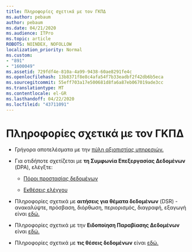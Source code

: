 ```yaml
---
title: Πληροφορίες σχετικά με τον ΓΚΠΔ
ms.author: pebaum
author: pebaum
ms.date: 04/21/2020
ms.audience: ITPro
ms.topic: article
ROBOTS: NOINDEX, NOFOLLOW
localization_priority: Normal
ms.custom:
- "891"
- "1600049"
ms.assetid: 729fdf4e-810a-4a99-9438-60ae8291fe4c
ms.openlocfilehash: 13b8371f8e8c4afa54f7b33eadbf2f42db6b5eca
ms.sourcegitcommit: 55eff703a17e500681d8fa6a87eb067019ade3cc
ms.translationtype: MT
ms.contentlocale: el-GR
ms.lasthandoff: 04/22/2020
ms.locfileid: "43711091"
---
```

# <a name="information-about-gdpr"></a>Πληροφορίες σχετικά με τον ΓΚΠΔ

- Γρήγορα αποτελέσματα με την [πύλη αξιοπιστίας υπηρεσιών.](https://servicetrust.microsoft.com/ViewPage/GDPRGetStarted)

- Για οτιδήποτε σχετίζεται με **τη Συμφωνία Επεξεργασίας Δεδομένων** (DPA), ελέγξτε:

  - [Πόροι προστασίας δεδομένων](https://servicetrust.microsoft.com/ViewPage/TrustDocuments)

  - [Εκθέσεις ελέγχου](https://servicetrust.microsoft.com/ViewPage/MSComplianceGuide)

- Πληροφορίες σχετικά με **αιτήσεις για θέματα δεδομένων** (DSR) - ανακαλύψτε, πρόσβαση, διόρθωση, περιορισμός, διαγραφή, εξαγωγή είναι [εδώ.](https://docs.microsoft.com/microsoft-365/compliance/gdpr-dsr-office365)

- Πληροφορίες σχετικά με την **Ειδοποίηση Παραβίασης Δεδομένων** είναι [εδώ.](https://servicetrust.microsoft.com/ViewPage/GDPRBreach)

- Πληροφορίες σχετικά με **τις θέσεις δεδομένων** είναι [εδώ.](https://products.office.com/where-is-your-data-located?ms.officeurl=datamaps&amp;geo=All#All)
